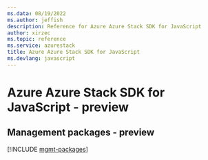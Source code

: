 ```yaml
---
ms.data: 08/19/2022
ms.author: jeffish
description: Reference for Azure Azure Stack SDK for JavaScript
author: xirzec
ms.topic: reference
ms.service: azurestack
title: Azure Azure Stack SDK for JavaScript
ms.devlang: javascript
---
```

# Azure Azure Stack SDK for JavaScript - preview

## Management packages - preview
[!INCLUDE [mgmt-packages](azure-stack-mgmt-index.md)]